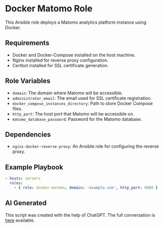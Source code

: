 # Docker Matomo Role

This Ansible role deploys a Matomo analytics platform instance using Docker.

## Requirements

- Docker and Docker-Compose installed on the host machine.
- Nginx installed for reverse proxy configuration.
- Certbot installed for SSL certificate generation.

## Role Variables

- `domain`: The domain where Matomo will be accessible.
- `administrator_email`: The email used for SSL certificate registration.
- `docker_compose_instances_directory`: Path to store Docker Compose files.
- `http_port`: The host port that Matomo will be accessible on.
- `matomo_database_password`: Password for the Matomo database.

## Dependencies

- `nginx-docker-reverse-proxy`: An Ansible role for configuring the reverse proxy.

## Example Playbook

```yaml
- hosts: servers
  roles:
    - { role: docker-matomo, domain: 'example.com', http_port: 8080 }
```

## AI Generated
This script was created with the help of ChatGPT. The full conversation is [here](https://chat.openai.com/share/49e0c7e4-a2af-4a04-adad-7a735bdd85c4) available.
